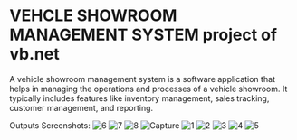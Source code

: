 # VEHCLE SHOWROOM MANAGEMENT SYSTEM project of vb.net

A vehicle showroom management system is a software application that helps in managing the operations and processes of a vehicle showroom. It typically includes features like inventory management, sales tracking, customer management, and reporting. 

Outputs Screenshots:
![6](https://github.com/harryongit/vehicleshowroommgmtsystem_vb/assets/74458044/40068df2-c59e-4bec-8167-8a2dee5e8084)
![7](https://github.com/harryongit/vehicleshowroommgmtsystem_vb/assets/74458044/1a9d673e-2d77-4f69-9c8e-4f5388ca4476)
![8](https://github.com/harryongit/vehicleshowroommgmtsystem_vb/assets/74458044/57c69c99-2374-4d45-a108-6f205d05432f)
![Capture](https://github.com/harryongit/vehicleshowroommgmtsystem_vb/assets/74458044/b4d8cbb6-34c3-4c27-ad10-d71e3ed525b9)
![1](https://github.com/harryongit/vehicleshowroommgmtsystem_vb/assets/74458044/f027573e-ada9-47b0-8d86-7a83fea89f57)
![2](https://github.com/harryongit/vehicleshowroommgmtsystem_vb/assets/74458044/13e23f83-a029-484c-9ecb-55f928679926)
![3](https://github.com/harryongit/vehicleshowroommgmtsystem_vb/assets/74458044/e2b48d68-a120-4015-845d-5e935b325524)
![4](https://github.com/harryongit/vehicleshowroommgmtsystem_vb/assets/74458044/005a0679-7445-47fb-84b8-f4ffbadad210)
![5](https://github.com/harryongit/vehicleshowroommgmtsystem_vb/assets/74458044/67193fe2-e5ea-415f-b1ad-866002de8025)
